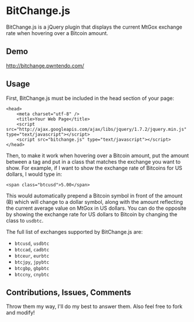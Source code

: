 BitChange.js
============

BitChange.js is a jQuery plugin that displays the current MtGox exchange rate 
when hovering over a Bitcoin amount.

Demo
----
http://bitchange.pwntendo.com/

Usage
-----

First, BitChange.js must be included in the head section of your page:

    <head>
        <meta charset="utf-8" />
        <title>Your Web Page</title>
        <script src="http://ajax.googleapis.com/ajax/libs/jquery/1.7.2/jquery.min.js" type="text/javascript"></script>
        <script src="bitchange.js" type="text/javascript"></script>
    </head>


Then, to make it work when hovering over a Bitcoin amount, put the amount 
between a tag and put in a class that matches the exchange you want to show.
For example, if I want to show the exchange rate of Bitcoins for US dollars,
I would type in:

    <span class="btcusd">5.00</span>

This would automatically prepend a Bitcoin symbol in front of the amount (Ƀ)
which will change to a dollar symbol, along with the amount reflecting the current
average value on MtGox in US dollars. You can do the opposite by showing the
exchange rate for US dollars to Bitcoin by changing the class to `usdbtc`.

The full list of exchanges supported by BitChange.js are:
+ `btcusd`, `usdbtc`
+ `btccad`, `cadbtc`
+ `btceur`, `eurbtc`
+ `btcjpy`, `jpybtc`
+ `btcgbp`, `gbpbtc`
+ `btccny`, `cnybtc`

Contributions, Issues, Comments
-------------------------------
Throw them my way, I'll do my best to answer them. Also feel free to fork and modify!